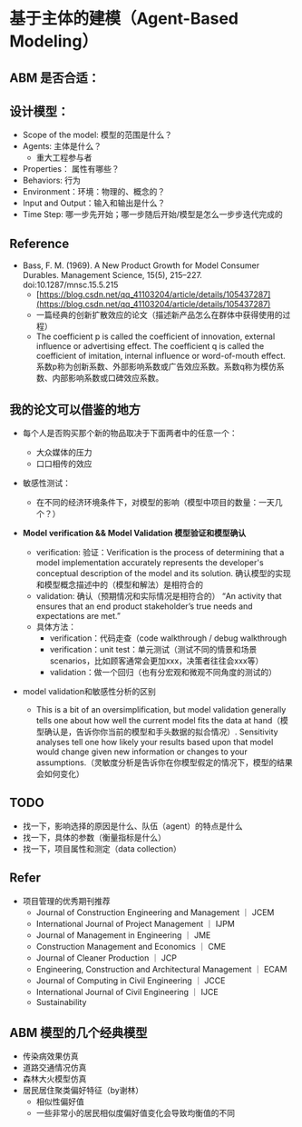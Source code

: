 # 基于主体的建模（Agent-Based Modeling）

##  ABM 是否合适：



## 设计模型：

- Scope of the model: 模型的范围是什么？
- Agents: 主体是什么？
    - 重大工程参与者
- Properties： 属性有哪些？
- Behaviors: 行为
- Environment：环境：物理的、概念的？
- Input and Output：输入和输出是什么？
- Time Step: 哪一步先开始；哪一步随后开始/模型是怎么一步步迭代完成的


## Reference

- Bass, F. M. (1969). A New Product Growth for Model Consumer Durables. Management Science, 15(5), 215–227. doi:10.1287/mnsc.15.5.215 
  - [https://blog.csdn.net/qq_41103204/article/details/105437287](https://blog.csdn.net/qq_41103204/article/details/105437287)
  - 一篇经典的创新扩散效应的论文（描述新产品怎么在群体中获得使用的过程）
  - The coefficient p is called the coefficient of innovation, external influence or advertising effect. The coefficient q is called the coefficient of imitation, internal influence or word-of-mouth effect. 系数p称为创新系数、外部影响系数或广告效应系数。系数q称为模仿系数、内部影响系数或口碑效应系数。



## 我的论文可以借鉴的地方


- 每个人是否购买那个新的物品取决于下面两者中的任意一个：
    - 大众媒体的压力
    - 口口相传的效应 

- 敏感性测试：
    - 在不同的经济环境条件下，对模型的影响（模型中项目的数量：一天几个？）

- **Model verification && Model Validation 模型验证和模型确认**
    - verification: 验证：Verification is the process of determining that a model implementation accurately represents the developer's conceptual description of the model and its solution. 确认模型的实现和模型概念描述中的（模型和解法）是相符合的
    - validation: 确认（预期情况和实际情况是相符合的） “An activity that ensures that an end product stakeholder’s true needs and expectations are met.”
    - 具体方法：
        - verification：代码走查（code walkthrough / debug walkthrough
        - verification：unit test：单元测试（测试不同的情景和场景scenarios，比如顾客通常会更加xxx，决策者往往会xxx等）
        - validation：做一个回归（也有分宏观和微观不同角度的测试的）

- model validation和敏感性分析的区别
    - This is a bit of an oversimplification, but model validation generally tells one about how well the current model fits the data at hand（模型确认是，告诉你你当前的模型和手头数据的拟合情况）. Sensitivity analyses tell one how likely your results based upon that model would change given new information or changes to your assumptions.（灵敏度分析是告诉你在你模型假定的情况下，模型的结果会如何变化）


## TODO

- 找一下，影响选择的原因是什么、队伍（agent）的特点是什么
- 找一下，具体的参数（衡量指标是什么）
- 找一下，项目属性和测定（data collection）


## Refer 

- 项目管理的优秀期刊推荐
  - Journal of Construction Engineering and Management ｜ JCEM 
  - International Journal of Project Management ｜ IJPM
  - Journal of Management in Engineering ｜ JME 
  - Construction Management and Economics ｜ CME
  - Journal of Cleaner Production ｜  JCP   
  - Engineering, Construction and Architectural Management ｜ ECAM 
  - Journal of Computing in Civil Engineering ｜ JCCE 
  - International Journal of Civil Engineering ｜ IJCE
  - Sustainability 



## ABM 模型的几个经典模型

- 传染病效果仿真
- 道路交通情况仿真
- 森林大火模型仿真
- 居民居住聚类偏好特征（by谢林）
  - 相似性偏好值
  - 一些非常小的居民相似度偏好值变化会导致均衡值的不同